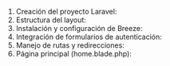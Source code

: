 1. Creación del proyecto Laravel:
2. Estructura del layout:
3. Instalación y configuración de Breeze:
4. Integración de formularios de autenticación:
5. Manejo de rutas y redirecciones:
6. Página principal (home.blade.php):
